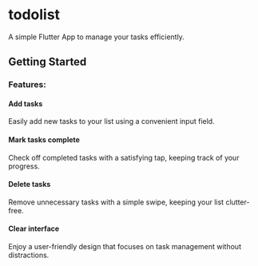 # todolist

A simple Flutter App to manage your tasks efficiently.

## Getting Started

### Features:

#### Add tasks 
Easily add new tasks to your list using a convenient input field.

#### Mark tasks complete 
Check off completed tasks with a satisfying tap, keeping track of your progress.

#### Delete tasks
Remove unnecessary tasks with a simple swipe, keeping your list clutter-free.

#### Clear interface 
Enjoy a user-friendly design that focuses on task management without distractions.